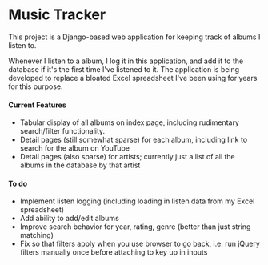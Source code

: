 # Music Tracker

This project is a Django-based web application for keeping track of albums I
listen to.

Whenever I listen to a album, I log it in this application, and add it to the
database if it's the first time I've listened to it. The application is being
developed to replace a bloated Excel spreadsheet I've been using for years for
this purpose.

#### Current Features
* Tabular display of all albums on index page, including rudimentary
  search/filter functionality.
* Detail pages (still somewhat sparse) for each album, including link to search
  for the album on YouTube
* Detail pages (also sparse) for artists; currently just a list of all the
  albums in the database by that artist

#### To do
* Implement listen logging (including loading in listen data from my Excel
  spreadsheet)
* Add ability to add/edit albums
* Improve search behavior for year, rating, genre (better than just string
  matching)
* Fix so that filters apply when you use browser to go back, i.e. run jQuery
filters manually once before attaching to key up in inputs
